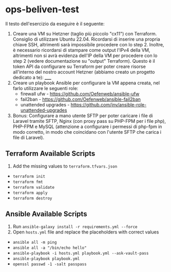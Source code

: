 # ops-beliven-test

Il testo dell'esercizio da eseguire è il seguente:

1. Creare una VM su Hetzner (taglio più piccolo "cx11") con Terraform. Consiglio di utilizzare Ubuntu 22.04. Ricordarsi di inserire una propria chiave SSH, altrimenti sarà impossibile procedere con lo step 2.
   Inoltre, è necessario ricordarsi di stampare come output l'IPv4 della VM, altrimenti non si avrà evidenza dell'IP della VM per procedere con lo step 2 (vedere documentazione su "output" Terraform). Questo è il token API da configurare su Terraform per poter creare risorse all'interno del nostro account Hetzner (abbiamo creato un progetto dedicato a te): **\_\_\_**
2. Creare un playbook Ansible per configurare la VM appena creata, nel farlo utilizzare le seguenti role:
   - firewall ufw - https://github.com/Oefenweb/ansible-ufw
   - fail2ban - https://github.com/Oefenweb/ansible-fail2ban
   - unattended upgrades - https://github.com/jnv/ansible-role-unattended-upgrades
3. Bonus: Configurare a mano utente SFTP per poter caricare i file di Laravel tramite SFTP, Nginx (con proxy pass su PHP-FPM per i file php), PHP-FPM e MySQL (attenzione a configurare i permessi di php-fpm in modo corretto, in modo che coincidano con l'utente SFTP che carica i file di Laravel).

## Terraform Available Scripts

1. Add the missing values to `terraform.tfvars.json`

- `terraform init`
- `terraform fmt`
- `terraform validate`
- `terraform apply`
- `terraform destroy `

## Ansible Available Scripts

1. Run `ansible-galaxy install -r requirements.yml --force`
2. Open `hosts.yml` file and replace the placeholders with correct values

- `ansible all -m ping`
- `ansible all -a "/bin/echo hello"`
- `ansible-playbook -i hosts.yml playbook.yml --ask-vault-pass`
- `ansible-playbook playbook.yml`
- `openssl passwd -1 -salt passpass`
